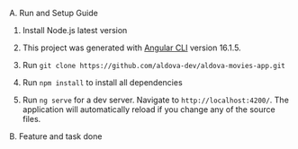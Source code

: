 A. Run and Setup Guide

1. Install Node.js latest version

2. This project was generated with [Angular CLI](https://github.com/angular/angular-cli) version 16.1.5.

3. Run `git clone https://github.com/aldova-dev/aldova-movies-app.git`

4. Run `npm install` to install all dependencies

5. Run `ng serve` for a dev server. Navigate to `http://localhost:4200/`. The application will automatically reload if you change any of the source files.

B. Feature and task done




